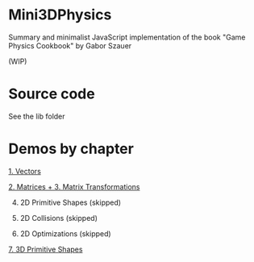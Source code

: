 # Mini3DPhysics

Summary and minimalist JavaScript implementation of the book "Game Physics Cookbook" by Gabor Szauer

(WIP)

# Source code

See the lib folder

# Demos by chapter

[1. Vectors](https://xem.github.io/mini3Dphysics/1/)

[2. Matrices + 3. Matrix Transformations](https://xem.github.io/mini3Dphysics/2/)

4. 2D Primitive Shapes (skipped)

5. 2D Collisions (skipped)

6. 2D Optimizations (skipped)

[7. 3D Primitive Shapes](https://xem.github.io/mini3Dphysics/7/)
<!--







8. 3D Point Tests

9. 3D Shape Intersections

10. 3D Line Intersections

11. Triangles and Meshes

12. Models and Scenes

13. Camera and Frustum

14. Constraint Solving

15. Manifolds and Impulses

16. Springs and Joints

-->
